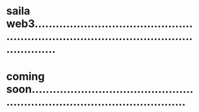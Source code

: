 # saila web3................................................................................................................
# coming soon.................................................................................................
